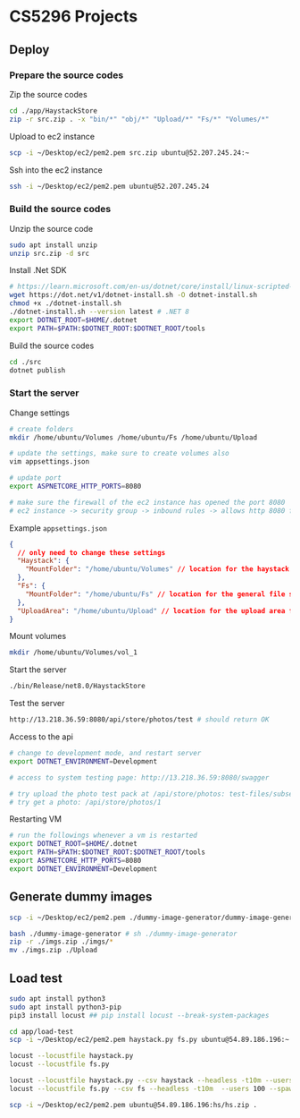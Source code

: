 # CS5296 Projects

## Deploy

### Prepare the source codes

Zip the source codes

```sh
cd ./app/HaystackStore
zip -r src.zip . -x "bin/*" "obj/*" "Upload/*" "Fs/*" "Volumes/*"
```

Upload to ec2 instance

```sh
scp -i ~/Desktop/ec2/pem2.pem src.zip ubuntu@52.207.245.24:~
```

Ssh into the ec2 instance

```sh
ssh -i ~/Desktop/ec2/pem2.pem ubuntu@52.207.245.24
```

### Build the source codes

Unzip the source code

```sh
sudo apt install unzip
unzip src.zip -d src
```

Install .Net SDK

```sh
# https://learn.microsoft.com/en-us/dotnet/core/install/linux-scripted-manual#scripted-install
wget https://dot.net/v1/dotnet-install.sh -O dotnet-install.sh
chmod +x ./dotnet-install.sh
./dotnet-install.sh --version latest # .NET 8
export DOTNET_ROOT=$HOME/.dotnet
export PATH=$PATH:$DOTNET_ROOT:$DOTNET_ROOT/tools
```

Build the source codes

```sh
cd ./src
dotnet publish
```

### Start the server

Change settings

```sh
# create folders
mkdir /home/ubuntu/Volumes /home/ubuntu/Fs /home/ubuntu/Upload

# update the settings, make sure to create volumes also
vim appsettings.json

# update port
export ASPNETCORE_HTTP_PORTS=8080

# make sure the firewall of the ec2 instance has opened the port 8080
# ec2 instance -> security group -> inbound rules -> allows http 8080 from anywhere IPV4
```

Example `appsettings.json`

```json
{
  // only need to change these settings
  "Haystack": {
    "MountFolder": "/home/ubuntu/Volumes" // location for the haystack volumes
  },
  "Fs": {
    "MountFolder": "/home/ubuntu/Fs" // location for the general file system
  },
  "UploadArea": "/home/ubuntu/Upload" // location for the upload area from EBS direct upload
}
```

Mount volumes

```sh
mkdir /home/ubuntu/Volumes/vol_1
```

Start the server

```sh
./bin/Release/net8.0/HaystackStore
```

Test the server

```sh
http://13.218.36.59:8080/api/store/photos/test # should return OK
```

Access to the api

```sh
# change to development mode, and restart server
export DOTNET_ENVIRONMENT=Development

# access to system testing page: http://13.218.36.59:8080/swagger

# try upload the photo test pack at /api/store/photos: test-files/subset_faces.zip
# try get a photo: /api/store/photos/1
```

Restarting VM

```sh
# run the followings whenever a vm is restarted
export DOTNET_ROOT=$HOME/.dotnet
export PATH=$PATH:$DOTNET_ROOT:$DOTNET_ROOT/tools
export ASPNETCORE_HTTP_PORTS=8080
export DOTNET_ENVIRONMENT=Development
```

## Generate dummy images

```sh
scp -i ~/Desktop/ec2/pem2.pem ./dummy-image-generator/dummy-image-generator.sh ubuntu@52.207.245.24:~
```

```sh
bash ./dummy-image-generator # sh ./dummy-image-generator
zip -r ./imgs.zip ./imgs/*
mv ./imgs.zip ./Upload
```

## Load test

```sh
sudo apt install python3
sudo apt install python3-pip
pip3 install locust ## pip install locust --break-system-packages
```

```sh
cd app/load-test
scp -i ~/Desktop/ec2/pem2.pem haystack.py fs.py ubuntu@54.89.186.196:~
```

```sh
locust --locustfile haystack.py
locust --locustfile fs.py
```

```sh
locust --locustfile haystack.py --csv haystack --headless -t10m --users 100 --spawn-rate 10 --host http://172.31.42.40:8080
locust --locustfile fs.py --csv fs --headless -t10m  --users 100 --spawn-rate 10 --host http://172.31.42.40:8080
```

```sh
scp -i ~/Desktop/ec2/pem2.pem ubuntu@54.89.186.196:hs/hs.zip .
```